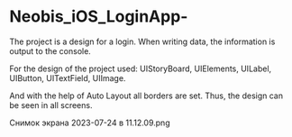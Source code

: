 # Neobis_iOS_LoginApp-
The project is a design for a login. When writing data, the information is output to the console.

For the design of the project used: 
UIStoryBoard,
UIElements,
UILabel,
UIButton, 
UITextField,
UIImage.

And with the help of Auto Layout all borders are set. Thus, the design can be seen in all screens.

Снимок экрана 2023-07-24 в 11.12.09.png

